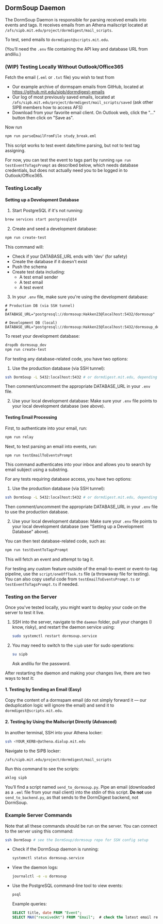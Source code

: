 ## DormSoup Daemon

The DormSoup Daemon is responsible for parsing received emails into events and tags. It receives emails from an Athena mailscript located at `/afs/sipb.mit.edu/project/dormdigest/mail_scripts`.

To test, send emails to `dormdigest@scripts.mit.edu`.

(You’ll need the `.env` file containing the API key and database URL from andiliu.)

### (WIP) Testing Locally Without Outlook/Office365

Fetch the email (`.eml` or `.txt` file) you wish to test from
* Our example archive of dormspam emails from GitHub, located at <https://github.mit.edu/sipb/dormdigest-emails>
* Our log of most previously saved emails, located at `/afs/sipb.mit.edu/project/dormdigest/mail_scripts/saved` (ask other SIPB members how to access AFS)
* Download from your favorite email client. On Outlook web, click the "..." button then click on "Save as".

Now run

```bash
npm run parseEmailFromFile study_break.eml
```

This script works to test event date/time parsing, but not to test tag assigning.

For now, you can test the event to tags part by running `npm run testEventToTagsPrompt` as described below,
which needs database credentials, but does not actually need you to be logged in to Outlook/Office365.

### Testing Locally

#### Setting up a Development Database

1. Start PostgreSQL if it's not running:
```bash
brew services start postgresql@14
```

2. Create and seed a development database:
```bash
npm run create-test
```
This command will:
- Check if your DATABASE_URL ends with 'dev' (for safety)
- Create the database if it doesn't exist
- Push the schema
- Create test data including:
  - A test email sender
  - A test email
  - A test event

3. In your `.env` file, make sure you're using the development database:
```env
# Production DB (via SSH tunnel)
# DATABASE_URL="postgresql://dormsoup:Hakken23@localhost:5432/dormsoup"

# Development DB (local)
DATABASE_URL="postgresql://dormsoup:Hakken23@localhost:5432/dormsoup_dev"
```

To reset your development database:
```bash
dropdb dormsoup_dev
npm run create-test
```

For testing any database-related code, you have two options:

1. Use the production database (via SSH tunnel):
```bash
ssh DormSoup -L 5432:localhost:5432 # or dormdigest.mit.edu, depending on your SSH config
```
Then comment/uncomment the appropriate DATABASE_URL in your `.env` file.

2. Use your local development database:
Make sure your `.env` file points to your local development database (see above).

#### Testing Email Processing

First, to authenticate into your email, run:
```bash
npm run relay
```

Next, to test parsing an email into events, run:
```bash
npm run testEmailToEventsPrompt
```
This command authenticates into your inbox and allows you to search by email subject using a substring.

For any tests requiring database access, you have two options:

1. Use the production database (via SSH tunnel):
```bash
ssh DormSoup -L 5432:localhost:5432 # or dormdigest.mit.edu, depending on your SSH config
```
Then comment/uncomment the appropriate DATABASE_URL in your `.env` file to use the production database.

2. Use your local development database:
Make sure your `.env` file points to your local development database (see "Setting up a Development Database" above).

You can then test database-related code, such as:
```bash
npm run testEventToTagsPrompt
```
This will fetch an event and attempt to tag it.

For testing any custom feature outside of the email-to-event or event-to-tag pipeline, use the `script/oneOffTask.ts` file (a throwaway file for testing). You can also copy useful code from `testEmailToEventsPrompt.ts` or `testEventToTagsPrompt.ts` if needed.

### Testing on the Server

Once you've tested locally, you might want to deploy your code on the server to test it live.

1. SSH into the server, navigate to the `daemon` folder, pull your changes (I know, risky), and restart the daemon service using:
   ```bash
   sudo systemctl restart dormsoup.service
   ```

2. You may need to switch to the `sipb` user for sudo operations:
   ```bash
   su sipb
   ```
   Ask andiliu for the password.

After restarting the daemon and making your changes live, there are two ways to test it:

#### 1. Testing by Sending an Email (Easy)
Copy the content of a dormspam email (do not simply forward it — our deduplication logic will ignore the email) and send it to `dormdigest@scripts.mit.edu`.

#### 2. Testing by Using the Mailscript Directly (Advanced)

In another terminal, SSH into your Athena locker:
```bash
ssh <YOUR_KERB>@athena.dialup.mit.edu
```
Navigate to the SIPB locker:
```bash
/afs/sipb.mit.edu/project/dormdigest/mail_scripts
```
Run this command to see the scripts:
```bash
aklog sipb
```

You’ll find a script named `send_to_dormsoup.py`. Pipe an email (downloaded as a `.eml` file from your mail client) into the stdin of this script. **Do not** use `send_to_backend.py`, as that sends to the DormDigest backend, not DormSoup.

### Example Server Commands

Note that all these commands should be run on the server. You can connect to the server using this command:
```bash
ssh DormSoup # see the DormSoup/dormsoup repo for SSH config setup
```

- Check if the DormSoup daemon is running:
  ```bash
  systemctl status dormsoup.service
  ```

- View the daemon logs:
  ```bash
  journalctl -e -u dormsoup
  ```

- Use the PostgreSQL command-line tool to view events:
  ```bash
  psql
  ```

  Example queries:
  ```sql
  SELECT title, date FROM "Event";
  SELECT MAX("receivedAt") FROM "Email";  # check the latest email received, useful for debugging if the daemon is down
  ```
